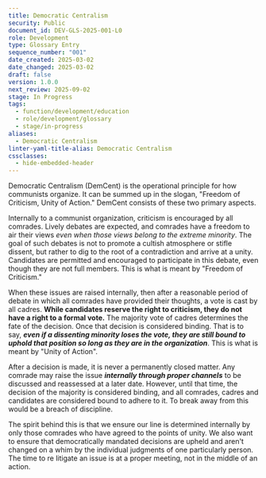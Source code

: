 ```yaml
---
title: Democratic Centralism
security: Public
document_id: DEV-GLS-2025-001-L0
role: Development
type: Glossary Entry
sequence_number: "001"
date_created: 2025-03-02
date_changed: 2025-03-02
draft: false
version: 1.0.0
next_review: 2025-09-02
stage: In Progress
tags:
  - function/development/education
  - role/development/glossary
  - stage/in-progress
aliases:
  - Democratic Centralism
linter-yaml-title-alias: Democratic Centralism
cssclasses:
  - hide-embedded-header
---
```


 Democratic Centralism (DemCent) is the operational principle for how communists organize. It can be summed up in the slogan, "Freedom of Criticism, Unity of Action." DemCent consists of these two primary aspects.

Internally to a communist organization, criticism is encouraged by all comrades. Lively debates are expected, and comrades have a freedom to air their views *even when those views belong to the extreme minority*. The goal of such debates is not to promote a cultish atmosphere or stifle dissent, but rather to dig to the root of a contradiction and arrive at a unity. Candidates are permitted and encouraged to participate in this debate, even though they are not full members. This is what is meant by "Freedom of Criticism."

 When these issues are raised internally, then after a reasonable period of debate in which all comrades have provided their thoughts, a vote is cast by all cadres. **While candidates reserve the right to criticism, they do not have a right to a formal vote.** The majority vote of cadres determines the fate of the decision. Once that decision is considered binding. That is to say, ***even if a dissenting minority loses the vote, they are still bound to uphold that position so long as they are in the organization***. This is what is meant by "Unity of Action".

 After a decision is made, it is never a permanently closed matter. Any comrade may raise the issue ***internally through proper channels*** to be discussed and reassessed at a later date. However, until that time, the decision of the majority is considered binding, and all comrades, cadres and candidates are considered bound to adhere to it. To break away from this would be a breach of discipline.
 
 The spirit behind this is that we ensure our line is determined internally by only those comrades who have agreed to the points of unity. We also want to ensure that democratically mandated decisions are upheld and aren't changed on a whim by the individual judgments of one particularly person. The time to re litigate an issue is at a proper meeting, not in the middle of an action.